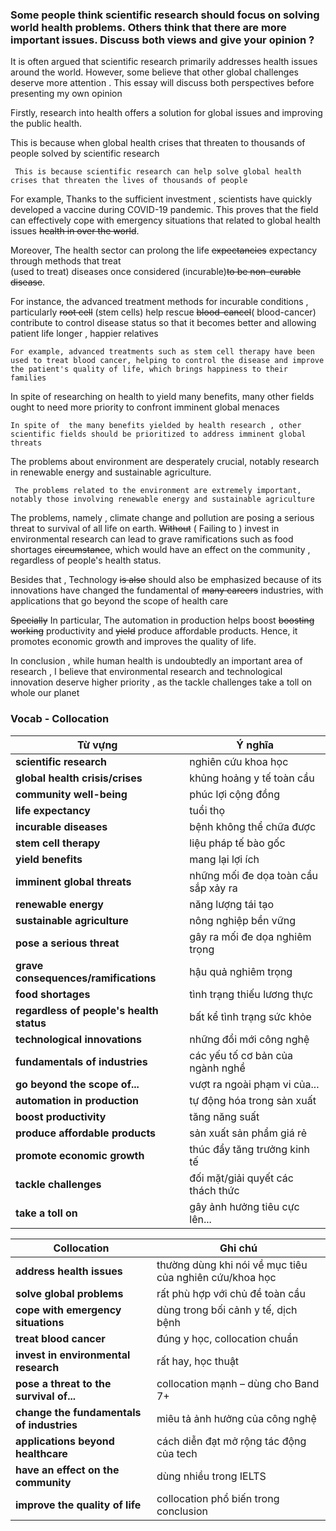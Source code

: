 
###  Some people think scientific research should focus on solving world health problems. Others think that there are more important issues. Discuss both views and give your opinion ?



It is often argued that scientific research primarily addresses health issues around the world. However, some believe that other global challenges deserve more attention . This essay will discuss both perspectives before presenting my own opinion 


Firstly, research into health offers a solution for global issues and improving the public health. 

This is because when global health crises that threaten to thousands of people solved by scientific research 

	 This is because scientific research can help solve global health crises that threaten the lives of thousands of people 

For example, Thanks to the sufficient investment , scientists have quickly developed a vaccine during COVID-19 pandemic. This proves that the field can effectively cope with emergency situations that related to global health issues ~~health in over the world~~. 

Moreover, The health sector can prolong the life ~~expectancies~~ expectancy through methods that treat  
(used to treat)  diseases once considered (incurable)~~to be non-curable disease~~. 

For instance, the advanced treatment methods for incurable conditions , particularly ~~root cell~~ (stem cells) help rescue ~~blood-cancel~~( blood-cancer) contribute to control disease status so that it becomes better and allowing patient life longer , happier relatives

	For example, advanced treatments such as stem cell therapy have been used to treat blood cancer, helping to control the disease and improve the patient's quality of life, which brings happiness to their families 

In spite of researching on health to yield many benefits,  many other fields ought to need more priority to confront imminent global menaces 

	In spite of  the many benefits yielded by health research , other scientific fields should be prioritized to address imminent global threats

The problems about environment are desperately crucial, notably research in renewable energy and sustainable agriculture.

	 The problems related to the environment are extremely important, notably those involving renewable energy and sustainable agriculture 


The problems, namely , climate change and pollution are posing a serious threat to survival of all  life on earth. ~~Without~~ ( Failing to ) invest in environmental research can lead to grave ramifications such as food shortages ~~circumstance~~, which would have an effect on the community , regardless of people's health status. 

Besides that , Technology ~~is also~~ should also be emphasized because of its innovations have changed the fundamental of ~~many careers~~ industries, with applications that go beyond the scope of health care


~~Specially~~ In particular, The automation in production helps boost ~~boosting~~ ~~working~~ productivity and ~~yield~~ produce affordable products. Hence, it promotes economic growth and improves the quality of life.

In conclusion , while human health is undoubtedly an important area of research , I believe that environmental research and technological innovation deserve higher priority , as the tackle challenges take a toll on whole our planet


### Vocab - Collocation 

| Từ vựng                                  | Ý nghĩa                              |
| ---------------------------------------- | ------------------------------------ |
| **scientific research**                  | nghiên cứu khoa học                  |
| **global health crisis/crises**          | khủng hoảng y tế toàn cầu            |
| **community well-being**                 | phúc lợi cộng đồng                   |
| **life expectancy**                      | tuổi thọ                             |
| **incurable diseases**                   | bệnh không thể chữa được             |
| **stem cell therapy**                    | liệu pháp tế bào gốc                 |
| **yield benefits**                       | mang lại lợi ích                     |
| **imminent global threats**              | những mối đe dọa toàn cầu sắp xảy ra |
| **renewable energy**                     | năng lượng tái tạo                   |
| **sustainable agriculture**              | nông nghiệp bền vững                 |
| **pose a serious threat**                | gây ra mối đe dọa nghiêm trọng       |
| **grave consequences/ramifications**     | hậu quả nghiêm trọng                 |
| **food shortages**                       | tình trạng thiếu lương thực          |
| **regardless of people's health status** | bất kể tình trạng sức khỏe           |
| **technological innovations**            | những đổi mới công nghệ              |
| **fundamentals of industries**           | các yếu tố cơ bản của ngành nghề     |
| **go beyond the scope of...**            | vượt ra ngoài phạm vi của...         |
| **automation in production**             | tự động hóa trong sản xuất           |
| **boost productivity**                   | tăng năng suất                       |
| **produce affordable products**          | sản xuất sản phẩm giá rẻ             |
| **promote economic growth**              | thúc đẩy tăng trưởng kinh tế         |
| **tackle challenges**                    | đối mặt/giải quyết các thách thức    |
| **take a toll on**                       | gây ảnh hưởng tiêu cực lên...        |

| Collocation                               | Ghi chú                                                 |
| ----------------------------------------- | ------------------------------------------------------- |
| **address health issues**                 | thường dùng khi nói về mục tiêu của nghiên cứu/khoa học |
| **solve global problems**                 | rất phù hợp với chủ đề toàn cầu                         |
| **cope with emergency situations**        | dùng trong bối cảnh y tế, dịch bệnh                     |
| **treat blood cancer**                    | đúng y học, collocation chuẩn                           |
| **invest in environmental research**      | rất hay, học thuật                                      |
| **pose a threat to the survival of...**   | collocation mạnh – dùng cho Band 7+                     |
| **change the fundamentals of industries** | miêu tả ảnh hưởng của công nghệ                         |
| **applications beyond healthcare**        | cách diễn đạt mở rộng tác động của tech                 |
| **have an effect on the community**       | dùng nhiều trong IELTS                                  |
| **improve the quality of life**           | collocation phổ biến trong conclusion                   |
